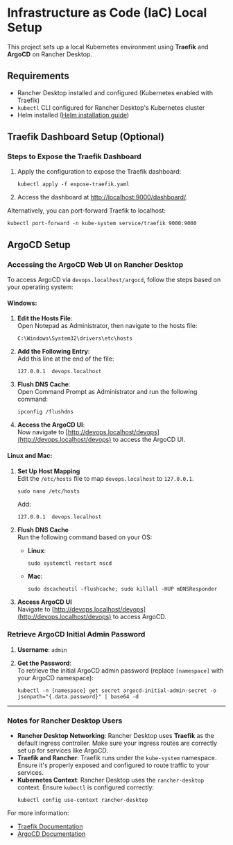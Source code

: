 # Infrastructure as Code (IaC) Local Setup

This project sets up a local Kubernetes environment using **Traefik** and **ArgoCD** on Rancher Desktop.

## Requirements

- Rancher Desktop installed and configured (Kubernetes enabled with Traefik)
- `kubectl` CLI configured for Rancher Desktop's Kubernetes cluster
- Helm installed ([Helm installation guide](https://helm.sh/docs/intro/install/))

## Traefik Dashboard Setup (Optional)

### Steps to Expose the Traefik Dashboard

1. Apply the configuration to expose the Traefik dashboard:
   ```shell
   kubectl apply -f expose-traefik.yaml
   ```

2. Access the dashboard at [http://localhost:9000/dashboard/](http://localhost:9000/dashboard/).

Alternatively, you can port-forward Traefik to localhost:

```shell
kubectl port-forward -n kube-system service/traefik 9000:9000
```

## ArgoCD Setup

### Accessing the ArgoCD Web UI on Rancher Desktop

To access ArgoCD via `devops.localhost/argocd`, follow the steps based on your operating system:

#### **Windows**:

1. **Edit the Hosts File**:  
   Open Notepad as Administrator, then navigate to the hosts file:
   ```
   C:\Windows\System32\drivers\etc\hosts
   ```

2. **Add the Following Entry**:  
   Add this line at the end of the file:
   ```
   127.0.0.1  devops.localhost
   ```

3. **Flush DNS Cache**:  
   Open Command Prompt as Administrator and run the following command:
   ```shell
   ipconfig /flushdns
   ```

4. **Access the ArgoCD UI**:  
   Now navigate to [http://devops.localhost/devops](http://devops.localhost/devops) to access the ArgoCD UI.

#### **Linux** and **Mac**:

1. **Set Up Host Mapping**  
   Edit the `/etc/hosts` file to map `devops.localhost` to `127.0.0.1`.

   ```shell
   sudo nano /etc/hosts
   ```

   Add:
   ```
   127.0.0.1  devops.localhost
   ```

2. **Flush DNS Cache**  
   Run the following command based on your OS:

    - **Linux**:
      ```shell
      sudo systemctl restart nscd
      ```
    - **Mac**:
      ```shell
      sudo dscacheutil -flushcache; sudo killall -HUP mDNSResponder
      ```

3. **Access ArgoCD UI**  
   Navigate to [http://devops.localhost/devops](http://devops.localhost/devops) to access ArgoCD.

### Retrieve ArgoCD Initial Admin Password

1. **Username**: `admin`

2. **Get the Password**:  
   To retrieve the initial ArgoCD admin password (replace `[namespace]` with your ArgoCD namespace):
   ```shell
   kubectl -n [namespace] get secret argocd-initial-admin-secret -o jsonpath="{.data.password}" | base64 -d
   ```

---

### Notes for Rancher Desktop Users

- **Rancher Desktop Networking**: Rancher Desktop uses **Traefik** as the default ingress controller. Make sure your
  ingress routes are correctly set up for services like ArgoCD.
- **Traefik and Rancher**: Traefik runs under the `kube-system` namespace. Ensure it's properly exposed and configured
  to route traffic to your services.
- **Kubernetes Context**: Rancher Desktop uses the `rancher-desktop` context. Ensure `kubectl` is configured correctly:
  ```shell
  kubectl config use-context rancher-desktop
  ```

For more information:

- [Traefik Documentation](https://doc.traefik.io/traefik/)
- [ArgoCD Documentation](https://argo-cd.readthedocs.io/en/stable/)
